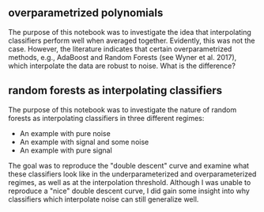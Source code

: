 ## overparametrized polynomials

The purpose of this notebook was to investigate the idea that interpolating classifiers perform well when averaged together. Evidently, this was not the case. However, the literature indicates that certain overparametrized methods, e.g., AdaBoost and Random Forests (see Wyner et al. 2017), which interpolate the data are robust to noise. What is the difference?


## random forests as interpolating classifiers

The purpose of this notebook was to investigate the nature of random forests as interpolating classifiers in three different regimes:

* An example with pure noise
* An example with signal and some noise
* An example with pure signal

The goal was to reproduce the "double descent" curve and examine what these classifiers look like in the underparameterized and overparameterized regimes, as well as at the interpolation threshold. Although I was unable to reproduce a "nice" double descent curve, I did gain some insight into why classifiers which interpolate noise can still generalize well.
